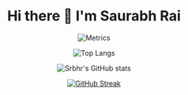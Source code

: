 <h1 align='center'> Hi there 👋 I'm Saurabh Rai </h1>
<!-- 
![Metrics](https://metrics.lecoq.io/srbhr?template=classic&isocalendar=1&languages=1&isocalendar.duration=full-year&languages.limit=8&languages.sections=most-used&languages.colors=github&languages.threshold=0%25&languages.indepth=false&languages.recent.load=300&languages.recent.days=14&config.timezone=Asia%2FCalcutta) -->
<div align="center">
  
![Metrics](https://metrics.lecoq.io/srbhr?template=classic&isocalendar=1&languages=1&isocalendar.duration=full-year&languages.limit=8&languages.sections=most-used&languages.colors=github&languages.threshold=0%25&languages.indepth=false&languages.recent.load=300&languages.recent.days=14&config.timezone=Asia%2FCalcutta)

  
</div>

<div align="center">

 ![Top Langs](https://github-readme-stats.vercel.app/api/top-langs/?username=srbhr&layout=compact&theme=chartreuse-dark)

</div>

<div align="center">
 
![Srbhr's GitHub stats](https://github-readme-stats.vercel.app/api?username=srbhr&show_icons=true&theme=chartreuse-dark&hide_border=true)
  
</div>


<div align="center">

[![GitHub Streak](http://github-readme-streak-stats.herokuapp.com?user=srbhr&theme=chartreuse-dark&hide_border=true)](https://git.io/streak-stats)
 
</div>
  <!--
**srbhr/srbhr** is a ✨ _special_ ✨ repository because its `README.md` (this file) appears on your GitHub profile.

Here are some ideas to get you started:

- 🔭 I’m currently working on ...
- 🌱 I’m currently learning ...
- 👯 I’m looking to collaborate on ...
- 🤔 I’m looking for help with ...
- 💬 Ask me about ...
- 📫 How to reach me: ...
- 😄 Pronouns: ...
- ⚡ Fun fact: ...
-->
